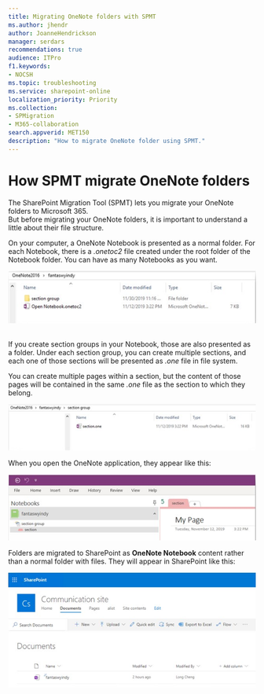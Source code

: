 ```yaml
---
title: Migrating OneNote folders with SPMT
ms.author: jhendr
author: JoanneHendrickson
manager: serdars
recommendations: true
audience: ITPro
f1.keywords:
- NOCSH
ms.topic: troubleshooting
ms.service: sharepoint-online
localization_priority: Priority
ms.collection: 
- SPMigration
- M365-collaboration
search.appverid: MET150
description: "How to migrate OneNote folder using SPMT."
---
```


# How SPMT migrate OneNote folders

The SharePoint Migration Tool (SPMT) lets you migrate your OneNote folders to Microsoft 365.  
But before migrating your OneNote folders, it is important to understand a little about their file structure.  

On your computer, a OneNote Notebook is presented as a normal folder. For each Notebook, there is a *.onetoc2* file created under the root folder of the Notebook folder. You can have as many Notebooks as you want.

![OneNote migration setting1](media/onenote-file-1.png)</br></br>

If you create section groups in your Notebook, those are also presented as a folder. Under each section group, you can create multiple sections, and each one of those sections will be presented as *.one* file in file system. 

You can create multiple pages within a section, but the content of those pages will be contained in the same *.one* file as the section to which they belong.

![OneNote migration setting2](media/onenote-file-2.png)

When you open the OneNote application, they appear like this:

![OneNote migration setting3](media/onenote-file-3.png)


Folders are migrated to SharePoint as **OneNote Notebook** content rather than a normal folder with files. They will appear in SharePoint like this:

![OneNote migration setting6](media/onenote-file-5.png)
